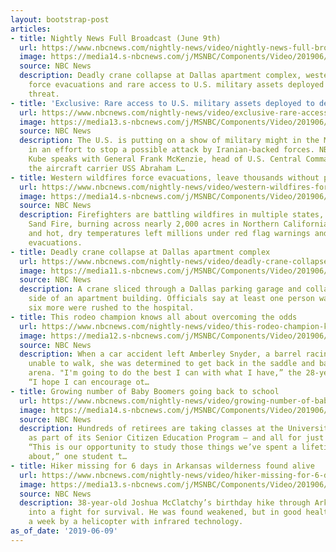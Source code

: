 ```yaml
---
layout: bootstrap-post
articles:
- title: Nightly News Full Broadcast (June 9th)
  url: https://www.nbcnews.com/nightly-news/video/nightly-news-full-broadcast-june-9th-61594181839
  image: https://media14.s-nbcnews.com/j/MSNBC/Components/Video/201906/nn_netcast_190609.nbcnews-fp-1200-630.jpg
  source: NBC News
  description: Deadly crane collapse at Dallas apartment complex, western wildfires
    force evacuations and rare access to U.S. military assets deployed to deter Iran
    threat.
- title: 'Exclusive: Rare access to U.S. military assets deployed to deter Iran threat'
  url: https://www.nbcnews.com/nightly-news/video/exclusive-rare-access-to-u-s-military-assets-deployed-to-deter-iran-threat-61594181741
  image: https://media13.s-nbcnews.com/j/MSNBC/Components/Video/201906/nn_cku_centcom_aboard_uss_lincoln_190609_1920x1080.nbcnews-fp-1200-630.jpg
  source: NBC News
  description: The U.S. is putting on a show of military might in the Middle East
    in an effort to stop a possible attack by Iranian-backed forces. NBC’s Courtney
    Kube speaks with General Frank McKenzie, head of U.S. Central Command, aboard
    the aircraft carrier USS Abraham L…
- title: Western wildfires force evacuations, leave thousands without power
  url: https://www.nbcnews.com/nightly-news/video/western-wildfires-force-evacuations-leave-thousands-without-power-61594181727
  image: https://media14.s-nbcnews.com/j/MSNBC/Components/Video/201906/nn_mhu_western_wildfires_190609_1920x1080.nbcnews-fp-1200-630.jpg
  source: NBC News
  description: Firefighters are battling wildfires in multiple states, including the
    Sand Fire, burning across nearly 2,000 acres in Northern California. Gusting winds
    and hot, dry temperatures left millions under red flag warnings and forced mandatory
    evacuations.
- title: Deadly crane collapse at Dallas apartment complex
  url: https://www.nbcnews.com/nightly-news/video/deadly-crane-collapse-at-dallas-apartment-complex-61594693706
  image: https://media11.s-nbcnews.com/j/MSNBC/Components/Video/201906/nn_bal_crane_collapse_190609_1920x1080.nbcnews-fp-1200-630.jpg
  source: NBC News
  description: A crane sliced through a Dallas parking garage and collapsed into the
    side of an apartment building. Officials say at least one person was killed and
    six more were rushed to the hospital.
- title: This rodeo champion knows all about overcoming the odds
  url: https://www.nbcnews.com/nightly-news/video/this-rodeo-champion-knows-all-about-overcoming-the-odds-61594181711
  image: https://media12.s-nbcnews.com/j/MSNBC/Components/Video/201906/nn_spa_rodeo_rider_defies_the_odds_190609_1920x1080.nbcnews-fp-1200-630.jpg
  source: NBC News
  description: When a car accident left Amberley Snyder, a barrel racing rodeo champion,
    unable to walk, she was determined to get back in the saddle and back into the
    arena. "I'm going to do the best I can with what I have,” the 28-year-old says.
    “I hope I can encourage ot…
- title: Growing number of Baby Boomers going back to school
  url: https://www.nbcnews.com/nightly-news/video/growing-number-of-baby-boomers-going-back-to-school-61594693702
  image: https://media14.s-nbcnews.com/j/MSNBC/Components/Video/201906/nn_kti_seniors_go_back_to_school_190609_1920x1080.nbcnews-fp-1200-630.jpg
  source: NBC News
  description: Hundreds of retirees are taking classes at the University of Minnesota
    as part of its Senior Citizen Education Program — and all for just $10 per credit.
    “This is our opportunity to study those things we’ve spent a lifetime being curious
    about,” one student t…
- title: Hiker missing for 6 days in Arkansas wilderness found alive
  url: https://www.nbcnews.com/nightly-news/video/hiker-missing-for-6-days-in-arkansas-wilderness-found-alive-61594181661
  image: https://media13.s-nbcnews.com/j/MSNBC/Components/Video/201906/nn_mch_missing_hiker_found_190609_1920x1080.nbcnews-fp-1200-630.jpg
  source: NBC News
  description: 38-year-old Joshua McClatchy’s birthday hike through Arkansas turned
    into a fight for survival. He was found weakened, but in good health, after nearly
    a week by a helicopter with infrared technology.
as_of_date: '2019-06-09'
---
```


